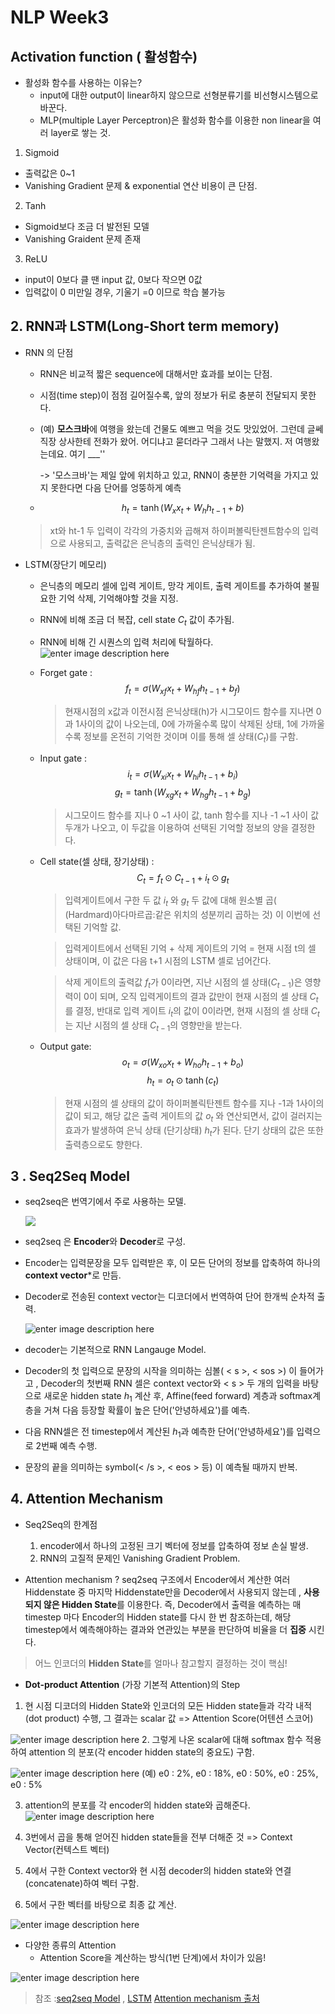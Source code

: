 # NLP Week3
 ## Activation function ( 활성함수)
 - 활성화 함수를 사용하는 이유는?
	 - input에 대한 output이 linear하지 않으므로 선형분류기를 비선형시스템으로 바꾼다.
	 - MLP(multiple Layer Perceptron)은 활성화 함수를 이용한 non linear을 여러 layer로 쌓는 것.
1. Sigmoid
- 출력값은 0~1
- Vanishing Gradient 문제 & exponential 연산 비용이 큰 단점.
2. Tanh
- Sigmoid보다 조금 더 발전된 모델
-  Vanishing Graident 문제 존재
3. ReLU
- input이 0보다 클 땐 input 값, 0보다 작으면 0값
- 입력값이 0 미만일 경우, 기울기 =0 이므로 학습 불가능
## 2.  RNN과 LSTM(Long-Short term memory)
- RNN 의 단점
	- RNN은 비교적 짧은 sequence에 대해서만 효과를 보이는 단점.
	- 시점(time step)이 점점 길어질수록, 앞의 정보가 뒤로 충분히 전달되지 못한다.
	- (예) **모스크바**에 여행을 왔는데 건물도 예쁘고 먹을 것도 맛있었어. 그런데 글쎄 직장 상사한테 전화가 왔어. 어디냐고 묻더라구 그래서 나는 말했지. 저 여행왔는데요. 여기 ___'' 
	
		->  '모스크바'는 제일 앞에 위치하고 있고, RNN이 충분한 기억력을 가지고 있지 못한다면 다음 단어를 엉뚱하게 예측
	- $$h_{t}=\tanh\left (  W_{x}x_{t}+W_{h}h_{t-1}+b \right )$$
	 > xt와 ht-1 두 입력이 각각의 가중치와 곱해져 하이퍼볼릭탄젠트함수의 입력으로 사용되고, 출력값은 은닉층의 출력인 은닉상태가 됨.

 - LSTM(장단기 메모리)
	 - 은닉층의 메모리 셀에 입력 게이트, 망각 게이트, 출력 게이트를 추가하여 불필요한 기억 삭제, 기억해야할 것을 지정.
	- RNN에 비해 조금 더 복잡, cell state $C_{t}$ 값이 추가됨.
	- RNN에 비해 긴 시퀀스의 입력 처리에 탁월하다. 
	![enter image description here](https://wikidocs.net/images/page/22888/vaniila_rnn_and_different_lstm_ver2.PNG)

	- Forget gate : 
	$$ f_{t}=\sigma \left ( W_{xf}x_{t}+ W_{hf}h_{t-1} + b_{f}\right ) $$
		> 현재시점의 x값과 이전시점 은닉상태(h)가 시그모이드 함수를 지나면 0과 1사이의 값이 나오는데, 0에 가까울수록 많이 삭제된 상태, 1에 가까울 수록 정보를 온전히 기억한 것이며 이를 통해 셀 상태($C_{t}$)를 구함.
	- Input gate :   
		$$i_{t}=\sigma \left ( W_{xi}x_{t}+ W_{hi}h_{t-1} + b_{i}\right )$$
		$$g_{t}=\tanh  \left ( W_{xg}x_{t}+ W_{hg}h_{t-1} + b_{g}\right)$$
	  > 시그모이드 함수를 지나 0 ~1 사이 값, tanh 함수를 지나 -1 ~1 사이 값 두개가 나오고, 이 두값을 이용하여 선택된 기억할 정보의 양을 결정한다.
	- Cell state(셀 상태, 장기상태) :   $$C_{t}=f_{t}\odot C_{t-1}+ i_{t}\odot g_{t}$$
	  >입력게이트에서 구한 두 값 $i_{t}$ 와 $g_{t}$ 두 값에 대해 원소별 곱( (Hardmard)아다마르곱:같은 위치의 성분끼리 곱하는 것) 이 이번에 선택된 기억할 값.
	  
	   >입력게이트에서 선택된 기억 + 삭제 게이트의 기억 = 현재 시점 t의 셀 상태이며, 
	   이 값은 다음 t+1 시점의 LSTM 셀로 넘어간다.

		>삭제 게이트의 출력값 $f_{t}$가 0이라면, 지난 시점의 셀 상태($C_{t-1}$)은 영향력이 0이 되며, 오직 입력게이트의 결과 값만이 현재 시점의 셀 상태 $C_{t}$를 결정, 반대로 입력 게이트 $i_{t}$의 값이 0이라면, 현재 시점의 셀 상태  $C_{t}$는 지난 시점의 셀 상태 $C_{t-1}$의 영향만을 받는다.
	   
	- Output gate: 
	$$ o_{t}=\sigma  \left ( W_{xo}x_{t}+ W_{ho}h_{t-1} + b_{o}\right )$$
	$$h_{t}= o_{t} \odot\tanh(c_{t})$$
		> 현재 시점의 셀 상태의 값이 하이퍼볼릭탄젠트 함수를 지나 -1과 1사이의 값이 되고, 해당 값은 출력 게이트의 값 $o_{t}$ 와 연산되면서, 값이 걸러지는 효과가 발생하여 은닉 상태 (단기상태) $h_{t}$가 된다. 단기 상태의 값은 또한 출력층으로도 향한다.

## 3 . Seq2Seq Model
-  seq2seq은 번역기에서 주로 사용하는 모델.
 
   ![](https://wikidocs.net/images/page/24996/%EC%8B%9C%ED%80%80%EC%8A%A4%ED%88%AC%EC%8B%9C%ED%80%80%EC%8A%A4.PNG)
	
- 	seq2seq 은 **Encoder**와 **Decoder**로 구성.
- Encoder는 입력문장을 모두 입력받은 후, 이 모든 단어의 정보를 압축하여 하나의 **context vector***로 만듬.
- Decoder로 전송된 context vector는 디코더에서 번역하여 단어 한개씩 순차적 출력.

  ![enter image description here](https://mblogthumb-phinf.pstatic.net/MjAyMDAxMjVfMTgz/MDAxNTc5ODgzODgxOTY4.9mZGRV9J_yzovNJzQ5gI03lyJvtUSlq2hDVkOaZB_Q0g.z_GZNj_cL2WJkk0YcwWSPFwSv0lb-FPzsGPL2GUzyvEg.PNG.sooftware/image.png?type=w800)

- decoder는 기본적으로 RNN Langauge Model.
- Decoder의 첫 입력으로 문장의 시작을 의미하는 심볼( < s >, < sos >) 이 들어가고 , Decoder의 첫번째 RNN 셀은 context vector와 < s > 두 개의 입력을 바탕으로 새로운 hidden state $h_{1}$ 계산 후, Affine(feed forward) 계층과 softmax계층을 거쳐 다음 등장할 확률이 높은 단어('안녕하세요')를 예측.
- 다음 RNN셀은 전 timestep에서 계산된 $h_{1}$과 예측한 단어('안녕하세요')를 입력으로 2번째 예측 수행.
- 문장의 끝을 의미하는 symbol(< /s >, < eos > 등) 이 예측될 때까지 반복.

## 4. Attention Mechanism
 - Seq2Seq의 한계점
	 1. encoder에서 하나의 고정된 크기 벡터에 정보를 압축하여 정보 손실 발생.
	 2.  RNN의 고질적 문제인 Vanishing Gradient Problem.
	 
- Attention mechanism ?
	seq2seq 구조에서 Encoder에서 계산한 여러 Hiddenstate 중 마지막 Hiddenstate만을 Decoder에서 사용되지 않는데 , **사용되지 않은 Hidden State**를 이용한다.
	즉, Decoder에서 출력을 예측하는 매 timestep 마다 Encoder의 Hidden state를 다시 한 번 참조하는데,
	해당 timestep에서 예측해야하는 결과와 연관있는 부분을 판단하여 비율을 더 **집중** 시킨다.
> 어느 인코더의 **Hidden State**를 얼마나 참고할지 결정하는 것이 핵심!
- **Dot-product Attention** (가장 기본적 Attention)의 Step
 1. 현 시점 디코더의 Hidden State와 인코더의 모든 Hidden state들과 각각 내적(dot product) 수행, 그 결과는 scalar 값 => Attention Score(어텐션 스코어)   
 
![enter image description here](https://blogfiles.pstatic.net/MjAyMDAxMjVfODYg/MDAxNTc5ODg3OTY2MjI2.Z7Lu2gOy8dU_B143Iyzs-yvQVIknQyHpfAwfXJYrsLEg.hZle2mnoLTKWAhapEiE9nCQisfUe4PbzxRhODi8Vdtsg.PNG.sooftware/image.png)
 2. 그렇게 나온 scalar에 대해 softmax 함수 적용하여 attention 의 분포(각 encoder hidden state의 중요도) 구함.

![enter image description here](https://blogfiles.pstatic.net/MjAyMDAxMjVfMTIg/MDAxNTc5ODg4NDkxMDQz.miNLNdmdj0t3Ll12purypbOIE6PWRFijlxAF4ci5K28g.c-UT98v0QJumGmehmlwGkQ0bQxxV_jCKOCjOVH17ZcYg.PNG.sooftware/image.png)
	 (예) e0 : 2%, e0 : 18%, e0 : 50%, e0 : 25%, e0 : 5%

3. attention의 분포를 각 encoder의 hidden state와 곱해준다.
 ![enter image description here](https://blogfiles.pstatic.net/MjAyMDAxMjVfMjAy/MDAxNTc5ODg5MDU0ODE0.4Xwd762CrmUZ6sWY_IFoddKsPOrDm4v55c-b0JU-PXEg.cFn2Pmagh6s_lLgfXbkPdY2_O4gCOLqSKQf3yHwds6Mg.PNG.sooftware/image.png)

4. 3번에서 곱을 통해 얻어진 hidden state들을 전부 더해준 것 => Context Vector(컨텍스트 벡터)
5. 4에서 구한 Context vector와 현 시점 decoder의 hidden state와 연결(concatenate)하여 벡터 구함.
6.  5에서 구한 벡터를 바탕으로 최종 값 계산.

  ![enter image description here](https://blogfiles.pstatic.net/MjAyMDAxMjVfMTE5/MDAxNTc5ODg3ODE3MjE2.qoAGM2HdLouYzpNv8zjR9tjKAatY1h_MyOh6KLWCN70g.XhC_2dkTliEKeD4DiDAe6HqBV_rVnjqhQbXs3pYxf2wg.PNG.sooftware/image.png)

- 다양한 종류의 Attention 
	 - Attention Score을 계산하는 방식(1번 단계)에서 차이가 있음!
	 
![enter image description here](https://postfiles.pstatic.net/MjAyMDAxMjVfMjM2/MDAxNTc5ODg5NjkzMjAy.-nH6VxdzQQU4ZSQY-09AVaq_8WKfy2Ox1LhpsQeuQ0Ag.jTicYxSxPvM6AeN1AGEHjuPCc5uOAOP-tp7qS18isoog.PNG.sooftware/image.png?type=w773)
	

> 참조 :[seq2seq Model](https://m.blog.naver.com/PostView.nhn?blogId=sooftware&logNo=221784419691&proxyReferer=https://www.google.com/)
, [LSTM](https://wikidocs.net/45101)
[Attention mechanism 출처](https://blog.naver.com/sooftware/221784472231)
